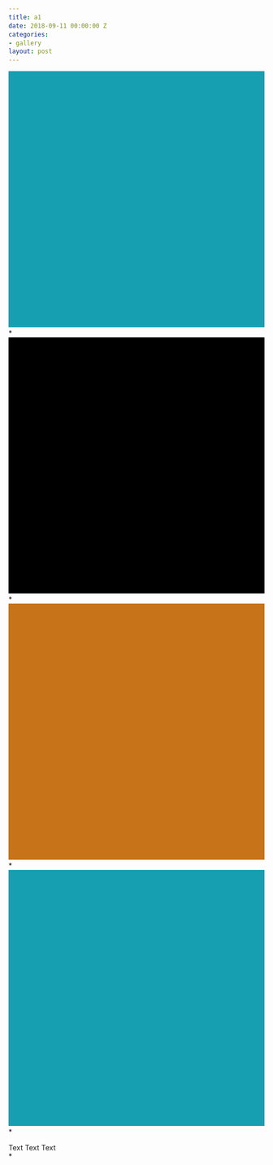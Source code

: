 ```yaml
---
title: a1
date: 2018-09-11 00:00:00 Z
categories:
- gallery
layout: post
---
```

<a href="gallery.html" class="ajax-popup-link"><img class="img-responsive" alt="sample" class="ajax-popup-link" src="img/portf_gal/main/3.jpg"></a>*
<img class="img-responsive" alt="sample" src="img/portf_gal/1/1.jpg">*
<img class="img-responsive" alt="sample" src="img/portf_gal/1/2.jpg">*
<img class="img-responsive" alt="sample" src="img/portf_gal/1/3.jpg">*
<div class="description">Text Text  Text</div>*
